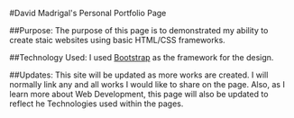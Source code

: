 #David Madrigal's Personal Portfolio Page

##Purpose: 
The purpose of this page is to demonstrated my ability to create staic websites using basic HTML/CSS frameworks.

##Technology Used:
I used [Bootstrap](https://v4-alpha.getbootstrap.com/) as the framework for the design.

##Updates:
This site will be updated as more works are created. I will normally link any and all works I would like to share on the page. Also, as I learn more about Web Development, this page will also be updated to reflect he Technologies used within the pages.
